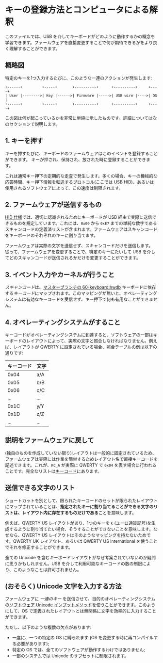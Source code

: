 # キーの登録方法とコンピュータによる解釈

<!---
  original document: 0.9.32:docs/how_keyboards_work.md
  git diff 0.9.32 HEAD -- docs/how_keyboards_work.md | cat
-->

このファイルでは、USB を介してキーボードがどのように動作するかの概念を学習できます。ファームウェアを直接変更することで何が期待できるかをより良く理解することができます。

## 概略図

特定のキーを1つ入力するたびに、このような一連のアクションが発生します:

```text
+------+         +-----+       +----------+      +----------+     +----+
| User |-------->| Key |------>| Firmware |----->| USB wire |---->| OS |
+------+         +-----+       +----------+      +----------+     +----+
```

この図は何が起こっているかを非常に単純に示したものです。詳細については次のセクションで説明します。

## 1. キーを押す

キーを押すたびに、キーボードのファームウェアはこのイベントを登録することができます。
キーが押され、保持され、放された時に登録することができます。

これは通常キー押下の定期的な走査で発生します。多くの場合、キーの機械的な応答時間、キー押下情報を転送するプロトコル(ここでは USB HID)、あるいは使用されるソフトウェアによって、この速度は制限されます。

## 2. ファームウェアが送信するもの

[HID 仕様](https://www.usb.org/sites/default/files/documents/hut1_12v2.pdf)では、適切に認識されるためにキーボードが USB 経由で実際に送信できるものを規定しています。これには、`0x00` から `0xE7` までの単純な数字であるスキャンコードの定義済リストが含まれます。ファームウェアはスキャンコードをキーボードのそれぞれのキーに割り当てます。

ファームウェアは実際の文字を送信せず、スキャンコードだけを送信します。
従って、ファームウェアを変更することで、特定のキーにたいして USB を介してどのスキャンコードが送信されるかだけを変更することができます。

## 3. イベント入力やカーネルが行うこと

*スキャンコード*は、[マスターブランチの 60-keyboard.hwdb](https://github.com/systemd/systemd/blob/master/hwdb.d/60-keyboard.hwdb) キーボードに依存する*キーコード*にマップされます。このマッピングが無いと、オペレーティングシステムは有効なキーコードを受信せず、キー押下で何も有用なことができません。

## 4. オペレーティングシステムがすること

キーコードがオペレーティングシステムに到達すると、ソフトウェアの一部はキーボードのレイアウトによって、実際の文字と照合しなければなりません。例えば、レイアウトが QWERTY に設定されている場合、照合テーブルの例は以下の通りです:

| キーコード | 文字 |
|---------|-----------|
| 0x04 | a/A |
| 0x05 | b/B |
| 0x06 | c/C |
| ... | ... |
| 0x1C | y/Y |
| 0x1D | z/Z |
| ... | ... |

## 説明をファームウェアに戻して

(独自のものを作成していない限り)レイアウトは一般的に固定されているため、ファームウェアは実際には作業を簡単するためレイアウト名で直接キーコードを記述できます。これが、`KC_A` が実際に QWERTY で `0x04` を表す場合に行われることです。完全なリストは[キーコード](ja/keycodes.md)にあります。

## 送信できる文字のリスト

ショートカットを別として、限られたキーコードのセットが限られたレイアウトにマップされていることは、**指定されたキーに割り当てることができる文字のリストは、レイアウト内に存在するものだけである**ことを意味します。

例えば、QWERTY US レイアウトがあり、1つのキーを `€` (ユーロ通貨記号)を生成するように割り当てたい場合、そうすることができないことを意味します。なぜなら、QWERTY US レイアウトはそのようなマッピングを持たないためです。QWERTY UK レイアウト、あるいは QWERTY US International を使うことでそれを修正することができます。

全ての Unicode を含むキーボードレイアウトがなぜ考案されていないのか疑問に思うかもしれません。USB を介して利用可能なキーコードの数の制限により、このようなことは許可されません。

## (おそらく) Unicode 文字を入力する方法

ファームウェアに *一連のキー* を送信させて、目的のオペレーティングシステムの[ソフトウェア Unicode インプットメソッド](https://en.wikipedia.org/wiki/Unicode_input#Hexadecimal_input)を使うことができます。このようにして、OS で定義されたレイアウトとは無関係に文字を効率的に入力することができます。

ただし、以下のような複数の欠点があります:

- 一度に、一つの特定の OS に縛られます (OS を変更する時に再コンパイルする必要があります);
- 特定の OS では、全てのソフトウェアが動作するわけではありません;
- 一部のシステムでは Unicode のサブセットに制限されます。
